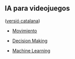 ## IA para videojuegos
([versió catalana](readme.md))

* [Movimiento](mv/mv.sp.md)

* [Decision Making](dm/dm.sp.md)

* [Machine Learning](ml/ml.sp.md)



